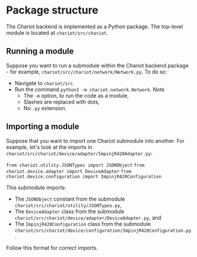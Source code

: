 # Package structure

The Chariot backend is implemented as a Python package. The top-level module is located at `chariot/src/chariot`.

## Running a module

Suppose you want to run a submodule within the Chariot backend package - for example, `chariot/src/chariot/network/Network.py`. To do so:

* Navigate to `chariot/src`.
* Run the command `python3 -m chariot.network.Network`. Note
  * The `-m` option, to run the code as a module,
  * Slashes are replaced with dots,
  * No `.py` extension.

## Importing a module

Suppose that you want to import one Chariot submodule into another. For example, let's look at the imports in `chariot/src/chariot/device/adapter/ImpinjR420Adapter.py`:

`from chariot.utility.JSONTypes import JSONObject`
`from chariot.device.adapter import DeviceAdapter`
`from chariot.device.configuration import ImpinjR420Configuration`

This submodule imports:

* The `JSONObject` constant from the submodule `chariot/src/chariot/utility/JSONTypes.py`,
* The `DeviceAdapter` class from the submodule `chariot/src/chariot/device/adapter/DeviceAdapter.py`, and
* The `ImpinjR420Configuration` class from the submodule `chariot/src/chariot/device/configuration/ImpinjR420Configuration.py`.

Follow this format for correct imports.
